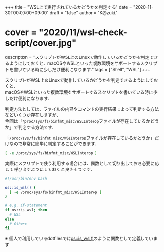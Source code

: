 +++
title = "WSL上で実行されているかどうかを判定する"
date = "2020-11-30T00:00:00+09:00"
draft = "false"
author = "K@zuki."
# cover = "2020/11/wsl-check-script/cover.jpg"
description = "スクリプトがWSL上のLinuxで動作しているかどうかを判定できるようにしておくと、macOSやWSLといった複数環境をサポートするスクリプトを書いている時に少しだけ便利になります."
tags = ["Shell", "WSL"]
+++

スクリプトがWSL上のLinuxで動作しているかどうかを判定できるようにしておくと、  
macOSやWSLといった複数環境をサポートするスクリプトを書いている時に少しだけ便利になります.

判定方法としては、ファイルの内容やコマンドの実行結果によって判断する方法などいくつか存在しますが、  
今回は「`/proc/sys/fs/binfmt_misc/WSLInterop`ファイルが存在しているかどうか」で判定する方法です.

「`/proc/sys/fs/binfmt_misc/WSLInterop`ファイルが存在しているかどうか」だけなので非常に簡単に判定することができます.

```bash
[ -e /proc/sys/fs/binfmt_misc/WSLInterop ]
```

実際にスクリプトで使う利用する場合には、関数として切り出しておき必要に応じて呼び出すようにしておくと良さそうです.

```bash
#!/usr/bin/env bash

os::is_wsl() {
  [ -e /proc/sys/fs/binfmt_misc/WSLInterop ]
}

# e.g. if-statement
if os::is_wsl; then
  # WSL
else
  # Others
fi
```

※ 個人で利用しているdotfilesでは[os::is_wsl()](https://github.com/corrupt952/dotfiles/blob/main/.config/zsh/.zshrc.functions#L38-L40)のように関数として定義しています
